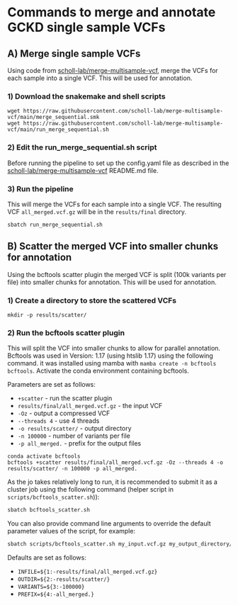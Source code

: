 # Commands to merge and annotate GCKD single sample VCFs

## A) Merge single sample VCFs
Using code from [scholl-lab/merge-multisample-vcf](https://github.com/scholl-lab/merge-multisample-vcf), merge the VCFs for each sample into a single VCF. This will be used for annotation.

### 1) Download the snakemake and shell scripts
```
wget https://raw.githubusercontent.com/scholl-lab/merge-multisample-vcf/main/merge_sequential.smk
wget https://raw.githubusercontent.com/scholl-lab/merge-multisample-vcf/main/run_merge_sequential.sh
```

### 2) Edit the run_merge_sequential.sh script
Before running the pipeline to set up the config.yaml file as described in the [scholl-lab/merge-multisample-vcf](https://github.com/scholl-lab/merge-multisample-vcf) README.md file.

### 3) Run the pipeline
This will merge the VCFs for each sample into a single VCF. The resulting VCF `all_merged.vcf.gz` will be in the `results/final` directory.
```
sbatch run_merge_sequential.sh
```

## B) Scatter the merged VCF into smaller chunks for annotation
Using the bcftools scatter plugin the merged VCF is split (100k variants per file) into smaller chunks for annotation. This will be used for annotation.

### 1) Create a directory to store the scattered VCFs
```
mkdir -p results/scatter/
```

### 2) Run the bcftools scatter plugin
This will split the VCF into smaller chunks to allow for parallel annotation.
Bcftools was used in Version: 1.17 (using htslib 1.17) using the following command.
it was installed using mamba with `mamba create -n bcftools bcftools`.
Activate the conda environment containing bcftools.

Parameters are set as follows:
- `+scatter` - run the scatter plugin
- `results/final/all_merged.vcf.gz` - the input VCF
- `-Oz` - output a compressed VCF
- `--threads 4` - use 4 threads
- `-o results/scatter/` - output directory
- `-n 100000` - number of variants per file
- `-p all_merged.` - prefix for the output files

```
conda activate bcftools
bcftools +scatter results/final/all_merged.vcf.gz -Oz --threads 4 -o results/scatter/ -n 100000 -p all_merged.
```

As the jo takes relatively long to run, it is recommended to submit it as a cluster job using the following command (helper script in `scripts/bcftools_scatter.sh`)):
```bash
sbatch bcftools_scatter.sh
```

You can also provide command line arguments to override the default parameter values of the script, for example:
```bash
sbatch scripts/bcftools_scatter.sh my_input.vcf.gz my_output_directory/ 50000 my_prefix.
```

Defaults are set as follows:
- `INFILE=${1:-results/final/all_merged.vcf.gz}`
- `OUTDIR=${2:-results/scatter/}`
- `VARIANTS=${3:-100000}`
- `PREFIX=${4:-all_merged.}`
